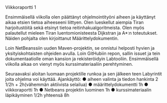 Viikkoraportti 1

Ensimmäisellä viikolla olen päättänyt ohjelmointityöni aiheen ja käyttänyt aikaa etsien
tietoa aiheeseeni liittyen. Olen lueskellut aiempia Tiran harjoitustöitä sekä etsinyt tietoa
reitinhakualgoritmeista. Olen myös palautellut mieleen Tiran luentomionisteesta Dijkstran
ja A*:n toteutukset. Näiden pohjalta olen kirjoittanut Määrittelydokumentin.

Loin NetBeanssiin uuden Maven-projektin, se onnistui helposti hyvien ja yksityiskohtaisten ohjeiden avulla. Loin
GitHubiin repon, sallin issuet ja tein dokumentaatiolle oman kansion ja rekisteröidyin
Labtooliin. Ensimmäisellä viikolla aikaa on vienyt myös kurssimateriaaliin perehtyminen.

Seuraavaksi aloitan luomaan projektille runkoa ja sen jälkeen teen Labyrintit joita ohjelma
voi käyttää.
Ajankäyttö:
● aiheen valinta ja tiedon hankinta 2 1/2h + 2h(vähemmän aktiivista selailua)
● määrittelydokumentti 1h
● viikkoraportti 1h
● Netbeans projektin luominen 1h
● kurssimateriaalin läpikäyminen 1/2h
yhteensä 8h
